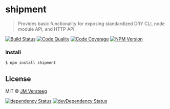 # shipment

> Provides basic functionality for exposing standardized DRY CLI, node module API, and HTTP API.

[![Build Status][travis-image]][travis-url]
[![Code Quality][codeclimate-image]][codeclimate-url]
[![Code Coverage][coveralls-image]][coveralls-url]
[![NPM Version][npm-image]][npm-url]

### Install

```bash
$ npm install shipment
```

## License

MIT © [JM Versteeg](http://github.com/jmversteeg)

[![dependency Status][david-image]][david-url]
[![devDependency Status][david-dev-image]][david-dev-url]

[travis-image]: https://img.shields.io/travis/launchdeckio/shipment.svg?style=flat-square
[travis-url]: https://travis-ci.org/launchdeckio/shipment

[codeclimate-image]: https://img.shields.io/codeclimate/github/launchdeckio/shipment.svg?style=flat-square
[codeclimate-url]: https://codeclimate.com/github/launchdeckio/shipment

[david-image]: https://img.shields.io/david/launchdeckio/shipment.svg?style=flat-square
[david-url]: https://david-dm.org/launchdeckio/shipment

[david-dev-image]: https://img.shields.io/david/dev/launchdeckio/shipment.svg?style=flat-square
[david-dev-url]: https://david-dm.org/launchdeckio/shipment#info=devDependencies

[coveralls-image]: https://img.shields.io/coveralls/launchdeckio/shipment.svg?style=flat-square
[coveralls-url]: https://coveralls.io/r/launchdeckio/shipment

[npm-image]: https://img.shields.io/npm/v/shipment.svg?style=flat-square
[npm-url]: https://www.npmjs.com/package/shipment
